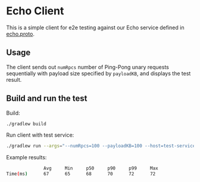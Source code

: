 # Echo Client

This is a simple client for e2e testing against our Echo service defined in [echo.proto](src/main/proto/echo.proto).

## Usage

The client sends out `numRpcs` number of Ping-Pong unary requests sequentially
with payload size specified by `payloadKB`, and displays the test result.

## Build and run the test

Build:

```sh
./gradlew build
```

Run client with test service:

```sh
./gradlew run --args="--numRpcs=100 --payloadKB=100 --host=test-service.googleapis.com"
```

Example results:

```sh
              Avg     Min     p50     p90     p99     Max
Time(ms)      67      65      68      70      72      72
```

